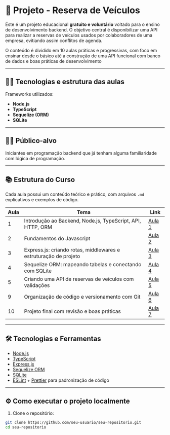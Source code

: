 # 🚀 Projeto - Reserva de Veículos


Este é um projeto educacional **gratuito e voluntário** voltado para o ensino de desenvolvimento backend. O objetivo central é disponibilizar uma API para realizar a reservas de veículos usados por colaboradores de uma empresa, evitiando assim conflitos de agenda.

O conteúdo é dividido em 10 aulas práticas e progressivas, com foco em ensinar desde o básico até a construção de uma API funcional com banco de dados e boas práticas de desenvolvimento

---

## 👩‍💻 Tecnologias e estrutura das aulas

Frameworks utilizados:
- **Node.js**
- **TypeScript**
- **Sequelize (ORM)**
- **SQLite**

---

## 🧑‍🏫 Público-alvo

Iniciantes em programação backend que já tenham alguma familiaridade com lógica de programação.

---

## 📚 Estrutura do Curso

Cada aula possui um conteúdo teórico e prático, com arquivos `.md` explicativos e exemplos de código.

| Aula | Tema                                                                 | Link                                           |
|------|----------------------------------------------------------------------|------------------------------------------------|
| 1    | Introdução ao Backend, Node.js, TypeScript, API, HTTP, ORM           | [Aula 1](./aulas/aula-01.md)                   |
| 2    | Fundamentos do Javascript                                            | [Aula 2](./aulas/aula-02.md)                   |
| 3    | Express.js: criando rotas, middlewares e estruturação de projeto     | [Aula 3](./aulas/aula-03.md)                   |
| 4    | Sequelize ORM: mapeando tabelas e conectando com SQLite              | [Aula 4](./aulas/aula-04.md)                   |
| 5    | Criando uma API de reservas de veículos com validações               | [Aula 5](./aulas/aula-05.md)                   |
| 9    | Organização de código e versionamento com Git                        | [Aula 6](./aulas/aula-06.md)                   |
| 10   | Projeto final com revisão e boas práticas                            | [Aula 7](./aulas/aula-07.md)                   |

---

## 🛠 Tecnologias e Ferramentas

- [Node.js](https://nodejs.org)
- [TypeScript](https://www.typescriptlang.org/)
- [Express.js](https://expressjs.com/)
- [Sequelize ORM](https://sequelize.org/)
- [SQLite](https://www.sqlite.org/index.html)
- [ESLint](https://eslint.org/) + [Prettier](https://prettier.io/) para padronização de código

---

## ⚙️ Como executar o projeto localmente

1. Clone o repositório:

```bash
git clone https://github.com/seu-usuario/seu-repositorio.git
cd seu-repositorio
